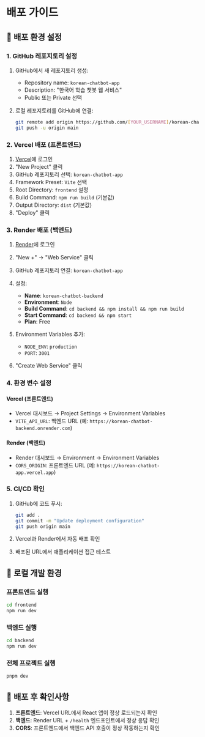 # 배포 가이드

## 🚀 배포 환경 설정

### 1. GitHub 레포지토리 설정

1. GitHub에서 새 레포지토리 생성:
   - Repository name: `korean-chatbot-app`
   - Description: "한국어 학습 챗봇 웹 서비스"
   - Public 또는 Private 선택

2. 로컬 레포지토리를 GitHub에 연결:
   ```bash
   git remote add origin https://github.com/[YOUR_USERNAME]/korean-chatbot-app.git
   git push -u origin main
   ```

### 2. Vercel 배포 (프론트엔드)

1. [Vercel](https://vercel.com)에 로그인
2. "New Project" 클릭
3. GitHub 레포지토리 선택: `korean-chatbot-app`
4. Framework Preset: `Vite` 선택
5. Root Directory: `frontend` 설정
6. Build Command: `npm run build` (기본값)
7. Output Directory: `dist` (기본값)
8. "Deploy" 클릭

### 3. Render 배포 (백엔드)

1. [Render](https://render.com)에 로그인
2. "New +" → "Web Service" 클릭
3. GitHub 레포지토리 연결: `korean-chatbot-app`
4. 설정:
   - **Name**: `korean-chatbot-backend`
   - **Environment**: `Node`
   - **Build Command**: `cd backend && npm install && npm run build`
   - **Start Command**: `cd backend && npm start`
   - **Plan**: Free

5. Environment Variables 추가:
   - `NODE_ENV`: `production`
   - `PORT`: `3001`

6. "Create Web Service" 클릭

### 4. 환경 변수 설정

#### Vercel (프론트엔드)
- Vercel 대시보드 → Project Settings → Environment Variables
- `VITE_API_URL`: 백엔드 URL (예: `https://korean-chatbot-backend.onrender.com`)

#### Render (백엔드)
- Render 대시보드 → Environment → Environment Variables
- `CORS_ORIGIN`: 프론트엔드 URL (예: `https://korean-chatbot-app.vercel.app`)

### 5. CI/CD 확인

1. GitHub에 코드 푸시:
   ```bash
   git add .
   git commit -m "Update deployment configuration"
   git push origin main
   ```

2. Vercel과 Render에서 자동 배포 확인
3. 배포된 URL에서 애플리케이션 접근 테스트

## 🔧 로컬 개발 환경

### 프론트엔드 실행
```bash
cd frontend
npm run dev
```

### 백엔드 실행
```bash
cd backend
npm run dev
```

### 전체 프로젝트 실행
```bash
pnpm dev
```

## 📝 배포 후 확인사항

1. **프론트엔드**: Vercel URL에서 React 앱이 정상 로드되는지 확인
2. **백엔드**: Render URL + `/health` 엔드포인트에서 정상 응답 확인
3. **CORS**: 프론트엔드에서 백엔드 API 호출이 정상 작동하는지 확인
